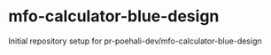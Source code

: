 # mfo-calculator-blue-design

Initial repository setup for pr-poehali-dev/mfo-calculator-blue-design